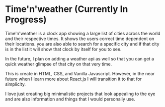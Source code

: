 # Time'n'weather (Currently In Progress)

Time'n'weather  is a clock app showing a large list of cities across the world and their respective times. It shows the users correct time dependent on their locations. you are also able to search for a specific city and if that city is in the list it will show that clock by itself for you to see. 

In the future, I plan on adding a weather api as well so that you can get a quick weather glimpse of that city on that very time. 

This is create in HTML, CSS, and Vanilla Javascript. However, in the near future when I learn more about React.js I will transition it to that for simplicity. 

I love just creating big minimalistic projects that look appealing to the eye and are also information and things that I would personally use. 